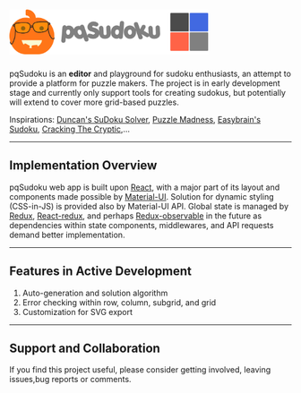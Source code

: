 
#  <img src="./public/expanded-logo.svg" height="80px" alt="pqSudoku logo">

pqSudoku is an **editor** and playground for sudoku enthusiasts, an attempt to provide a platform for puzzle makers. The project is in early development stage
and currently only support tools for creating sudokus, but potentially will extend
to cover more grid-based puzzles.

Inspirations: 
<a href="http://www.littlegogs.com" target="_blank">Duncan's SuDoku Solver</a>,
<a href="https://puzzlemadness.co.uk/" target="_blank">Puzzle Madness</a>,
<a href="https://sudoku.com" target="_blank">Easybrain's Sudoku</a>,
<a href="https://www.youtube.com/channel/UCC-UOdK8-mIjxBQm_ot1T-Q/featured" target="_blank">Cracking The Cryptic</a>,...

---

## Implementation Overview

pqSudoku web app is built upon 
<a href="https://reactjs.org/" target="_blank">React</a>, 
with a major part of its layout and components made possible by 
<a href="https://material-ui.com/" target="_blank">Material-UI</a>. 
Solution for dynamic styling (CSS-in-JS) is provided also by Material-UI API. Global state is managed by
<a href="https://redux.js.org/" target="_blank">Redux</a>, 
<a href="https://react-redux.js.org/" target="_blank">React-redux</a>, 
and perhaps 
<a href="https://redux-observable.js.org/" target="_blank">Redux-observable</a> in the future as dependencies within state components, middlewares, and API requests demand better implementation.

---

## Features in Active Development
  1. Auto-generation and solution algorithm
  2. Error checking within row, column, subgrid, and grid
  3. Customization for SVG export

---

## Support and Collaboration

If you find this project useful, please consider getting involved, leaving issues,bug reports or comments.